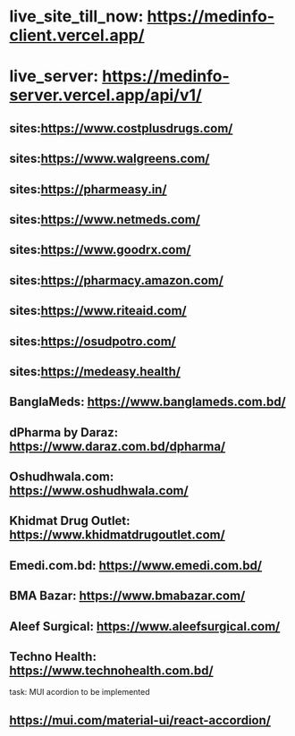# live_site_till_now: https://medinfo-client.vercel.app/
# live_server: https://medinfo-server.vercel.app/api/v1/




## sites:https://www.costplusdrugs.com/
## sites:https://www.walgreens.com/
## sites:https://pharmeasy.in/
## sites:https://www.netmeds.com/
## sites:https://www.goodrx.com/
## sites:https://pharmacy.amazon.com/
## sites:https://www.riteaid.com/
## sites:https://osudpotro.com/
## sites:https://medeasy.health/
## BanglaMeds: https://www.banglameds.com.bd/
## 
## dPharma by Daraz: https://www.daraz.com.bd/dpharma/
## 
## Oshudhwala.com: https://www.oshudhwala.com/
## 
## Khidmat Drug Outlet: https://www.khidmatdrugoutlet.com/
## 
## Emedi.com.bd: https://www.emedi.com.bd/
## 
## BMA Bazar: https://www.bmabazar.com/
## 
## Aleef Surgical: https://www.aleefsurgical.com/
## 
## Techno Health: https://www.technohealth.com.bd/


task: MUI  acordion to be implemented
## https://mui.com/material-ui/react-accordion/